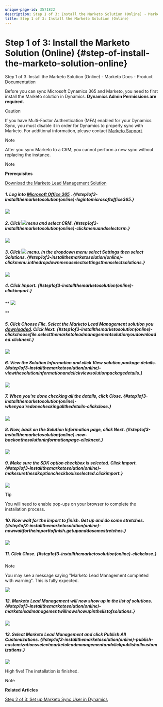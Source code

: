```yaml
---
unique-page-id: 3571822
description: Step 1 of 3: Install the Marketo Solution (Online) - Marketo Docs - Product Documentation
title: Step 1 of 3: Install the Marketo Solution (Online)
---
```


# Step 1 of 3: Install the Marketo Solution (Online) {#step-of-install-the-marketo-solution-online}

Step 1 of 3: Install the Marketo Solution (Online) - Marketo Docs - Product Documentation

Before you can sync Microsoft Dynamics 365 and Marketo, you need to first install the Marketo solution in Dynamics. **Dynamics Admin Permissions are required.**

>[!CAUTION]
>
>If you have Multi-Factor Authentication (MFA) enabled for your Dynamics Sync, you must disable it in order for Dynamics to properly sync with Marketo. For additional information, please contact [Marketo Support](http://nation.marketo.com/community/support_solutions).

>[!NOTE]
>
>After you sync Marketo to a CRM, you cannot perform a new sync without replacing the instance.

>[!NOTE]
>
>**Prerequisites**
>
>[Download the Marketo Lead Management Solution](../../../../../../welcome-to-marketo-docs/product-docs/crm-sync/microsoft-dynamics-sync/sync-setup/download-the-marketo-lead-management-solution.md)

##### 1. Log into  [Microsoft Office 365](https://login.microsoftonline.com/) . {#step1of3-installthemarketosolution(online)-logintomicrosoftoffice365.}

![](assets/image2015-3-16-15-3a58-3a55.png)

##### 2. Click ![](assets/image2015-3-16-16-3a1-3a13.png)menu and select CRM. {#step1of3-installthemarketosolution(online)-clickmenuandselectcrm.}

![](assets/image2015-3-16-16-3a0-3a10.png)

##### 3. Click ![](assets/image2015-5-13-10-3a5-3a8.png) menu. In the dropdown menu select Settings then select Solutions. {#step1of3-installthemarketosolution(online)-clickmenu.inthedropdownmenuselectsettingsthenselectsolutions.}

![](assets/image2015-5-13-10-3a4-3a1.png)

##### 4. Click Import. {#step1of3-installthemarketosolution(online)-clickimport.}

** ![](assets/image2015-3-19-8-3a34-3a8.png)

**

##### 5. Click Choose File. Select the Marketo Lead Management solution you [downloaded](../../../../../../welcome-to-marketo-docs/product-docs/crm-sync/microsoft-dynamics-sync/sync-setup/download-the-marketo-lead-management-solution.md). Click Next. {#step1of3-installthemarketosolution(online)-clickchoosefile.selectthemarketoleadmanagementsolutionyoudownloaded.clicknext.}

![](assets/image2015-10-9-14-3a44-3a14.png)

##### 6. View the Solution Information and click View solution package details. {#step1of3-installthemarketosolution(online)-viewthesolutioninformationandclickviewsolutionpackagedetails.}

![](assets/image2015-10-9-15-3a4-3a16.png)

##### 7. When you're done checking all the details, click Close. {#step1of3-installthemarketosolution(online)-whenyou'redonecheckingallthedetails-clickclose.}

![](assets/image2015-10-9-14-3a57-3a3.png)

##### 8. Now, back on the Solution Information page, click Next. {#step1of3-installthemarketosolution(online)-now-backonthesolutioninformationpage-clicknext.}

![](assets/image2015-10-9-14-3a59-3a24.png)

##### 9. Make sure the SDK option checkbox is selected. Click Import. {#step1of3-installthemarketosolution(online)-makesurethesdkoptioncheckboxisselected.clickimport.}

![](assets/image2015-10-9-15-3a7-3a12.png)

>[!TIP]
>
>You will need to enable pop-ups on your browser to complete the installation process.

##### 10. Now wait for the import to finish. Get up and do some stretches. {#step1of3-installthemarketosolution(online)-nowwaitfortheimporttofinish.getupanddosomestretches.}

![](assets/image2015-3-11-11-3a34-3a9.png)

##### 11. Click Close. {#step1of3-installthemarketosolution(online)-clickclose.}

>[!NOTE]
>
>You may see a message saying "Marketo Lead Management completed with warning". This is fully expected.

![](assets/image2015-3-13-9-3a54-3a39.png)  

##### 12. Marketo Lead Management will now show up in the list of solutions. {#step1of3-installthemarketosolution(online)-marketoleadmanagementwillnowshowupinthelistofsolutions.}

![](assets/image2015-3-19-8-3a40-3a38.png)

##### 13. Select Marketo Lead Management and click Publish All Customizations. {#step1of3-installthemarketosolution(online)-publish-customizationsselectmarketoleadmanagementandclickpublishallcustomizations.}

![](assets/image2015-3-19-8-3a41-3a21.png)

High five! The installation is finished.

>[!NOTE]
>
>**Related Articles**
>
>[Step 2 of 3: Set up Marketo Sync User in Dynamics](step-2-of-3-set-up-marketo-sync-user-in-dynamics.md)

